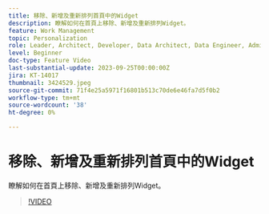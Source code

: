 ```yaml
---
title: 移除、新增及重新排列首頁中的Widget
description: 瞭解如何在首頁上移除、新增及重新排列Widget。
feature: Work Management
topic: Personalization
role: Leader, Architect, Developer, Data Architect, Data Engineer, Admin, User
level: Beginner
doc-type: Feature Video
last-substantial-update: 2023-09-25T00:00:00Z
jira: KT-14017
thumbnail: 3424529.jpeg
source-git-commit: 71f4e25a5971f16801b513c70de6e46fa7d5f0b2
workflow-type: tm+mt
source-wordcount: '38'
ht-degree: 0%

---
```



# 移除、新增及重新排列首頁中的Widget

瞭解如何在首頁上移除、新增及重新排列Widget。

>[!VIDEO](https://video.tv.adobe.com/v/3424529/?learn=on)
